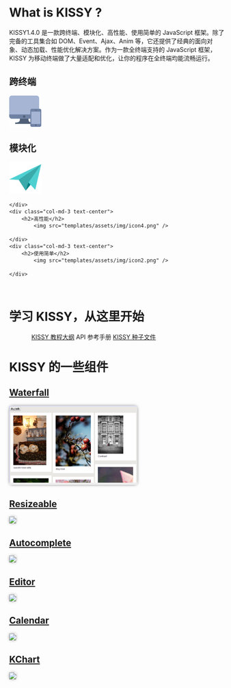

<!--div class="text-center" id="show-off"-->
<!--首焦图片-->
<!--/div-->
<!--div class="text-center">
	<img src="templates/assets/img/new-logo.png" width=200  />
</div-->

<p></p>

# What is KISSY ?

KISSY<span class="badge">1.4.0</span> 是一款跨终端、模块化、高性能、使用简单的 JavaScript 框架。除了完备的工具集合如 DOM、Event、Ajax、Anim 等，它还提供了经典的面向对象、动态加载、性能优化解决方案。作为一款全终端支持的 JavaScript 框架，KISSY 为移动终端做了大量适配和优化，让你的程序在全终端均能流畅运行。

<div class="row-fluid">
	<div class="col-md-3 text-center">
		<h2>跨终端</h2>
			<img src="templates/assets/img/icon1.png" />
	</div>
	<div class="col-md-3 text-center">
		<h2>模块化</h2>
			<img src="templates/assets/img/icon3.png" />
	
	</div>
	<div class="col-md-3 text-center">
		<h2>高性能</h2>
			<img src="templates/assets/img/icon4.png" />
	
	</div>
	<div class="col-md-3 text-center">
		<h2>使用简单</h2>
			<img src="templates/assets/img/icon2.png" />
	
	</div>
</div>

<p>&nbsp;</p>

# 学习 KISSY，从这里开始

<div class="jumbotron row-fluid text-center">
	<div style="max-width: 400px; margin: 0 auto">
		<a class="btn btn-primary btn-lg btn-block" href="get-started.html">KISSY 教程大纲</a>
		<a class="btn btn-info btn-lg btn-block">API 参考手册</a>
		<a class="btn btn-default btn-lg btn-block" href="http://g.tbcdn.cn/kissy/k/1.4.0/seed.js">KISSY 种子文件</a>
	</div>
</div>

# KISSY 的一些组件

<style>
.img-rounded{
	box-shadow:0 0 8px -3px black;
}

</style>

<div class="row-fluid index-box">
	<div class="col-md-4">
		<div class="caption text-center">
			<h2><a href="#">Waterfall</a></h2>
		</div>
		<img src="templates/assets/img/widget1.png" class="img-rounded img-responsive">
	</div>
	<div class="col-md-4">
		<div class="caption text-center">
			<h2><a href="">Resizeable</a></h2>
		</div>
		<img src="http://gtms04.alicdn.com/tps/i4/T109qzFXdbXXX_yTTS-300-185.png" class="img-rounded img-responsive">
	</div>
	<div class="col-md-4">
		<div class="caption text-center">
			<h2><a href="http://gallery.kissyui.com/autocomplete/1.2/guide/index.html">Autocomplete</a></h2>
		</div>
		<img src="http://gtms01.alicdn.com/tps/i1/T1YhiwFjFgXXX_yTTS-300-185.png" class="img-rounded img-responsive">
	</div>
</div>
<div class="row-fluid index-box">
	<div class="col-md-4">
		<div class="caption text-center">
			<h2><a href="">Editor</a></h2>
		</div>
		<img src="http://gtms02.alicdn.com/tps/i2/T1fn1AFnpbXXX_yTTS-300-185.png" class="img-rounded img-responsive">
	</div>
	<div class="col-md-4">
		<div class="caption text-center">
			<h2><a href="">Calendar</a></h2>
		</div>
		<img src="http://gtms03.alicdn.com/tps/i3/T1SJqBFX4bXXcKO_TS-300-186.png" class="img-rounded img-responsive">
	</div>
	<div class="col-md-4">
		<div class="caption text-center">
			<h2><a href="http://gallery.kissyui.com/kcharts/1.1/guide/index.html">KChart</a></h2>
		</div>
		<img src="http://gtms04.alicdn.com/tps/i4/T1tG5zFlleXXX_yTTS-300-185.png" class="img-rounded img-responsive">
	</div>
</div>

<p>&nbsp;</p>